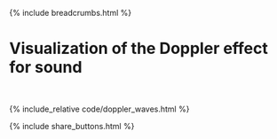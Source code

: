 {% include breadcrumbs.html %}

# Visualization of the Doppler effect for sound
<div class="header_line"><br/></div>

{% include_relative code/doppler_waves.html %}

<p style="clear: both;"></p>

{% include share_buttons.html %}